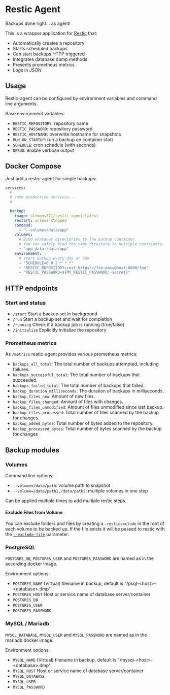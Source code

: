 # Restic Agent

Backups done right... as agent!

This is a wrapper application for [Restic](https://github.com/restic/restic/) that:

- Automatically creates a repository
- Starts scheduled backups
- Can start backups HTTP triggered
- Integrates database dump methods
- Presents prometheus metrics
- Logs in JSON

## Usage

Restic-agent can be configured by environment variables and command line arguments.

Base environment variables:

- `RESTIC_REPOSITORY`: repository name
- `RESTIC_PASSWORD`: repository password
- `RESTIC_HOSTNAME`: overwrite hostname for snapshots
- `RUN_ON_STARTUP`: run a backup on container start
- `SCHEDULE`: cron schedule (with seconds)
- `DEBUG`: enable verbose output

## Docker Compose
Just add a restic-agent for simple backups:

```yml
services:
  #
  # some productive services...
  #

  backup:
    image: clemens321/restic-agent:latest
    restart: unless-stopped
    command:
      - "--volume=/data/app"
    volumes:
      # Bind whatever directories to the backup container.
      # You can safely bind the same directory to multiple containers.
      - "app_data:/data/app"
    environment:
      # start backup every day at 2am
      - "SCHEDULE=0 0 2 * * *"
      - "RESTIC_REPOSITORY=rest:https://foo:pass@host:8000/foo"
      - "RESTIC_PASSWORD=${MY_RESTIC_PASSWORD:-secret}"
```

## HTTP endpoints

### Start and status

- `/start` Start a backup set in background
- `/run` Start a backup set and wait for completion
- `/running` Check if a backup job is running (true/false)
- `/initialize` Explicitly initialize the repository

### Prometheus metrics

As `/metrics` restic-agent provides various prometheus metrics:

- `backups_all_total`: The total number of backups attempted, including failures.
- `backups_successful_total`: The total number of backups that succeeded.
- `backups_failed_total`: The total number of backups that failed.
- `backup_duration_milliseconds`: The duration of backups in milliseconds.
- `backup_files_new`: Amount of new files.
- `backup_files_changed`: Amount of files with changes.
- `backup_files_unmodified`: Amount of files unmodified since last backup.
- `backup_files_processed`: Total number of files scanned by the backup for changes.
- `backup_added_bytes`: Total number of bytes added to the repository.
- `backup_processed_bytes`: Total number of bytes scanned by the backup for changes

## Backup modules

### Volumes

Command line options:
- `--volume=/data/path`: volume path to snapshot
- `--volume=/data/path1,/data/path2`: multiple volumes in one step

Can be applied multiple times to add multiple restic steps.

#### Exclude Files from Volume

You can exclude folders and files by creating a `.resticexclude` in the root of each volume to be backed up.
If the file exists it will be passed to restic with the [`--exclude-file`](https://restic.readthedocs.io/en/latest/040_backup.html#excluding-files) parameter.  

### PostgreSQL

`POSTGRES_DB`, `POSTGRES_USER` and `POSTGRES_PASSWORD` are named as in the according docker image.

Environment options:
- `POSTGRES_NAME` (Virtual) filename in backup, default is "/psql-\<host>-\<database>.dmp"
- `POSTGRES_HOST` Host or service name of database server/container
- `POSTGRES_DB`
- `POSTGRES_USER`
- `POSTGRES_PASSWORD`

### MySQL / Mariadb

`MYSQL_DATABASE`, `MYSQL_USER` and `MYSQL_PASSWORD` are named as in the mariadb docker image.

Environment options:
- `MYSQL_NAME` (Virtual) filename in backup, default is "/mysql-\<host>-\<database>.dmp"
- `MYSQL_HOST` Host or service name of database server/container
- `MYSQL_DATABASE`
- `MYSQL_USER`
- `MYSQL_PASSWORD`
